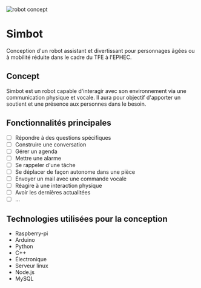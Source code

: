 ![robot concept](https://github.com/guivdh/simbot/blob/master/ressource/images/h8D2F51EA.jpg)
# Simbot
Conception d'un robot assistant et divertissant pour personnages âgées ou à mobilité réduite dans le cadre du TFE à l'EPHEC.

## Concept
Simbot est un robot capable d'interagir avec son environnement via une communication physique et vocale.
Il aura pour objectif d'apporter un soutient et une présence aux personnes dans le besoin.

## Fonctionnalités principales
- [ ] Répondre à des questions spécifiques
- [ ] Construire une conversation
- [ ] Gérer un agenda
- [ ] Mettre une alarme
- [ ] Se rappeler d'une tâche
- [ ] Se déplacer de façon autonome dans une pièce
- [ ] Envoyer un mail avec une commande vocale
- [ ] Réagire à une interaction physique
- [ ] Avoir les dernières actualitées
- [ ] ...

## Technologies utilisées pour la conception
* Raspberry-pi
* Arduino
* Python
* C++
* Électronique
* Serveur linux
* Node.js
* MySQL
